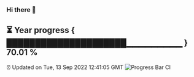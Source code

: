 ### Hi there 👋
⏳ Year progress { █████████████████████▁▁▁▁▁▁▁▁▁ } 70.01 %
---
⏰ Updated on Tue, 13 Sep 2022 12:41:05 GMT
![Progress Bar CI](https://github.com/liununu/liununu/workflows/Progress%20Bar%20CI/badge.svg)
